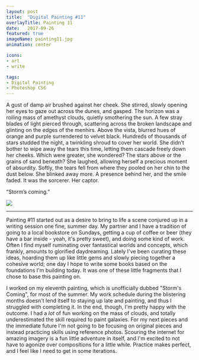 ```yaml
---
layout: post
title:  "Digital Painting #11"
overlayTitle: Painting 11
date:   2017-09-26
featured: true
imageName: painting11.jpg
animation: center

icons:
- art
- write

tags:
- Digital Painting
- Photoshop CS6
---
```



<span class="dropcap">A</span> gust of damp air brushed against her cheek. She stirred, slowly opening her eyes to gaze out across the dunes, and gasped. The horizon was a roiling mass of amethyst clouds, quietly smothering the sun. A few stray blades of light pierced through, scattering across the broken landscape and glinting on the edges of the menhirs. Above the vista, blurred hues of orange and purple surrendered to velvet black. Hundreds of thousands of stars studded the night, a twinkling shroud to cover her world. She didn’t bother to wipe away the tears this time, letting them cascade freely down her cheeks. Which were greater, she wondered? The stars above or the grains of sand beneath? She laughed, allowing herself a precious moment of absurdity. Softly, the tears fell from where they pooled on her chin to the dust below. She blinked away more. A presence behind her, and the smile faded. It was the sorcerer. Her captor.

“Storm’s coming.”

<div class="fullscreen">
    <img src="{{ site.baseurl }}/image/assets/{{ page.imageName }}" class="outline shadows photo">
    <span class="icon-enlarge icon"></span>
</div>

---

Painting #11 started out as a desire to bring to life a scene conjured up in a writing session one fine, summer day. My partner and I have a tradition of going to a local bookstore on Sundays, getting a cup of coffee or beer (they have a bar inside - yeah, it's pretty sweet), and doing some kind of work. Often I find myself ruminating over fantastical worlds and concepts, which frankly, amounts to glorified daydreaming. Lately I've been curating these ideas, hoarding them up like little gems and slowly piecing together a cohesive world; one day I hope to write some books based on the foundations I'm building today. It was one of these little fragments that I chose to base this painting on.

I worked on my eleventh painting, which is unofficially dubbed "Storm's Coming", for most of the summer. My work schedule during the blistering months doesn't lend itself to staying up late and painting, and thus I struggled with completing it. In the end, though, I'm pretty happy with the outcome. I had a _lot_ of fun working on the mass of clouds, and totally underestimated the skill required to paint galaxies. For my next pieces and the immediate future I'm not going to be focusing on original pieces and instead practicing skills using reference photos. Scouring the internet for amazing imagery is a fun little adventure in itself, and I'm excited to not have to agonize over compositions for a little while. Practice makes perfect, and I feel like I need to get in some iterations.
